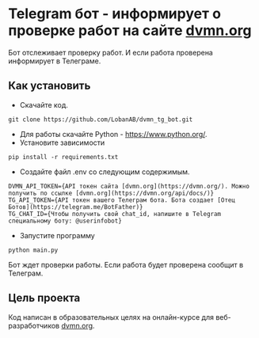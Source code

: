 # Telegram бот - информирует о проверке работ на сайте [dvmn.org](https://dvmn.org/)

Бот отслеживает проверку работ. И если работа проверена информирует в Телеграме.

## Как установить

- Скачайте код.
```
git clone https://github.com/LobanAB/dvmn_tg_bot.git
```
- Для работы скачайте Python - https://www.python.org/.
- Установите зависимости 
```
pip install -r requirements.txt
```
- Создайте файл .env со следующим содержимым.
```
DVMN_API_TOKEN={API токен сайта [dvmn.org](https://dvmn.org/). Можно получить по ссылке [dvmn.org](https://dvmn.org/api/docs/)}
TG_API_TOKEN={API токен вашего Телеграм бота. Бота создает [Отец Ботов](https://telegram.me/BotFather)}
TG_CHAT_ID={Чтобы получить свой chat_id, напишите в Telegram специальному боту: @userinfobot}
```
- Запустите программу
```
python main.py
```

Бот ждет проверки работы. Если работа будет проверена сообщит в Телеграм.

## Цель проекта

Код написан в образовательных целях на онлайн-курсе для веб-разработчиков [dvmn.org](https://dvmn.org/).